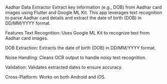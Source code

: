 Aadhar Data Extractor
Extract key information (e.g., DOB) from Aadhar card images using Flutter and Google ML Kit. 
This app leverages text recognition to parse Aadhar card details and extract the date of birth (DOB) in DD/MM/YYYY format.

Features
Text Recognition: Uses Google ML Kit to recognize text from Aadhar card images.

DOB Extraction: Extracts the date of birth (DOB) in DD/MM/YYYY format.

Noise Handling: Cleans OCR output to handle noisy text recognition.

Validation: Validates extracted dates to ensure accuracy.

Cross-Platform: Works on both Android and iOS.